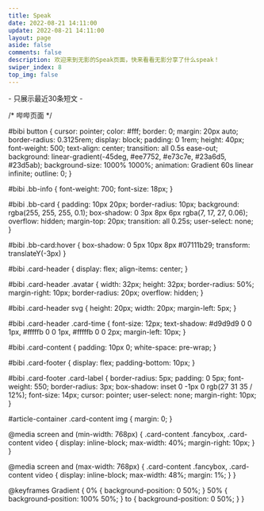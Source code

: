 ```yaml
---
title: Speak
date: 2022-08-21 14:11:00
update: 2022-08-21 14:11:00
layout: page
aside: false
comments: false
description: 欢迎来到无影的Speak页面，快来看看无影分享了什么speak！
swiper_index: 8
top_img: false
--- 
```

<script>
var Url = 'https://bbapi.chuckle.top/api/ispeak?author=62dfff698999529f10b18d03&pageSize=30'
var items = []

// 获取数据
function getNew() {
    fetch(Url).then(res => res.json()).then((res) => {
        items = res.data.items
    }).then(() => {
        bb();
    })
}

// 渲染数据
function bb() {
    let bb = document.getElementById('bibi')
    if (items.length == 30) {
        document.querySelector('.limit').style.display = 'block'
    }

    items.forEach((item) => {
        let d = new Date(item.createdAt)
        let date = d.getFullYear() + '/' + (d.getMonth() + 1) + '/' + d.getDate() + ' ' + d.getHours() + ':' + d.getMinutes() + ':' + d.getSeconds()
        let dataTime = timeago.format(date, 'zh_CN');

        bb.innerHTML += '<div class="bb-box"><div class="bb-content">' + contentFormat(item.content) + '</div><div class="bb-bottom"><span class="time">' + dataTime + '</span> <span style="margin-left:5px;"><i class="fa-solid fa-tag"></i> ' + item.tag.name
    })
    var x = document.getElementById("bbcontainer");
    if (x != null)
    x.remove();
}

function contentToText(s) {
    let br = /<\/*br>|[\s\uFEFF\xA0]+/g;
    let re_forimg = /<img(.*?)src=[\"|\']?(.*?)[\"|\']?(.*?)>|!\[(.*?)\]\((.*?)\)/g;
    let getImgUrl = /(http(.*).[jpg|png|gif])/g;
    let ls = s.match(getImgUrl)
    s = s.replace(re_forimg, '')
    s = s.replaceAll(br, '')

    let text = ''
    if (ls) {
        ls.forEach((e) => {
            text += '[图片]'
        })
    }
    s += text
    console.log(s);
    return s
}

// content格式化
function contentFormat(s) {
    let br = /<\/*br>|^[\s\uFEFF\xA0]+|[\s\uFEFF\xA0]+$/g;
    let re_forimg = /<img(.*?)src=[\"|\']?(.*?)[\"|\']?(.*?)>|!\[(.*?)\]\((.*?)\)/g;
    let getImgUrl = /(http(.*).[jpg|png|gif])/g;
    let ls = s.match(getImgUrl)
    s = s.replace(re_forimg, '')
    s = s.replace(br, '')

    let html = '<br>'
    if (ls) {
        ls.forEach((e) => {
            html += '<a href="' + e + '" target="_blank" data-fancybox="group" class="fancybox"><img src="' + e + '"></a>'
        })
    }
    s += html
    return s
}
getNew();
</script>

<div id="bibi"></div>

<div class="limit">- 只展示最近30条短文 -</div>



/* 哔哔页面 */

#bibi button {
    cursor: pointer;
    color: #fff;
    border: 0;
    margin: 20px auto;
    border-radius: 0.3125rem;
    display: block;
    padding: 0 1rem;
    height: 40px;
    font-weight: 500;
    text-align: center;
    transition: all 0.5s ease-out;
    background: linear-gradient(-45deg, #ee7752, #e73c7e, #23a6d5, #23d5ab);
    background-size: 1000% 1000%;
    animation: Gradient 60s linear infinite;
    outline: 0;
}

#bibi .bb-info {
    font-weight: 700;
    font-size: 18px;
}

#bibi .bb-card {
    padding: 10px 20px;
    border-radius: 10px;
    background: rgba(255, 255, 255, 0.1);
    box-shadow: 0 3px 8px 6px rgba(7, 17, 27, 0.06);
    overflow: hidden;
    margin-top: 20px;
    transition: all 0.25s;
    user-select: none;
}

#bibi .bb-card:hover {
    box-shadow: 0 5px 10px 8px #07111b29;
    transform: translateY(-3px)
}

#bibi .card-header {
    display: flex;
    align-items: center;
}

#bibi .card-header .avatar {
    width: 32px;
    height: 32px;
    border-radius: 50%;
    margin-right: 10px;
    border-radius: 20px;
    overflow: hidden;
}

#bibi .card-header svg {
    height: 20px;
    width: 20px;
    margin-left: 5px;
}

#bibi .card-header .card-time {
    font-size: 12px;
    text-shadow: #d9d9d9 0 0 1px, #fffffb 0 0 1px, #fffffb 0 0 2px;
    margin-left: 10px;
}

#bibi .card-content {
    padding: 10px 0;
    white-space: pre-wrap;
}

#bibi .card-footer {
    display: flex;
    padding-bottom: 10px;
}

#bibi .card-footer .card-label {
    border-radius: 5px;
    padding: 0 5px;
    font-weight: 550;
    border-radius: 3px;
    box-shadow: inset 0 -1px 0 rgb(27 31 35 / 12%);
    font-size: 14px;
    cursor: pointer;
    user-select: none;
    margin-right: 10px;
}

#article-container .card-content img {
    margin: 0;
}

@media screen and (min-width: 768px) {
    .card-content .fancybox,
    .card-content video {
        display: inline-block;
        max-width: 40%;
        margin-right: 10px;
    }
}

@media screen and (max-width: 768px) {
    .card-content .fancybox,
    .card-content video {
        display: inline-block;
        max-width: 48%;
        margin: 1%;
    }
}

@keyframes Gradient {
    0% {
        background-position: 0 50%;
    }
    50% {
        background-position: 100% 50%;
    }
    to {
        background-position: 0 50%;
    }
}        
